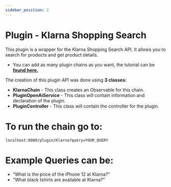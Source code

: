 ```yaml
---
sidebar_position: 2
---
```


# Plugin - Klarna Shopping Search

This plugin is a wrapper for the Klarna Shopping Search API. It allows you to search for products and get product details.

- You can add as many plugin chains as you want, the tutorial can be **[found here.](https://www.arakoo.ai/doc/category/Tutorials)**

The creation of this plugin API was done using **3 classes:** 

- **KlarnaChain** - This class creates an Observable for this chain.
- **PluginOpenAiService** - This class will contain information and declaration of the plugin.
- **PluginController** - This class will contain the controller for the plugin. 

# To run the chain go to:

``
localhost:8080/plugin/Klarna?query=YOUR_QUERY
``

# Example Queries can be:

- “What is the price of the iPhone 12 at Klarna?”
- "What black tshirts are available at Klarna?"

